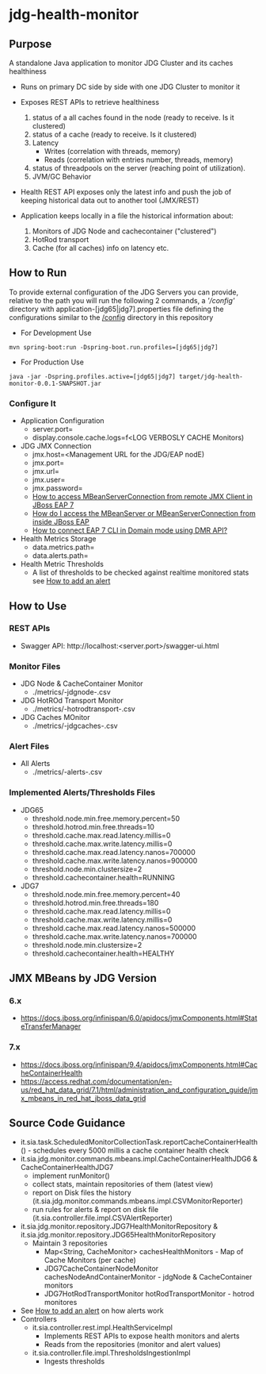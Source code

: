 # jdg-health-monitor

## Purpose

A standalone Java application to monitor JDG Cluster and its caches healthiness

- Runs on primary DC side by side with one JDG Cluster to monitor it
- Exposes REST APIs to retrieve healthiness 
  1. status of a all caches found in the node (ready to receive. Is it clustered)
  2. status of a cache (ready to receive. Is it clustered)
  3. Latency
     - Writes (correlation with threads, memory)
     - Reads (correlation with entries number, threads, memory)
  4. status of threadpools on the server (reaching point of utilization). 
  5. JVM/GC Behavior
 
- Health REST API exposes only the latest info and push the job of keeping historical data out to another tool (JMX/REST)
- Application keeps locally in a file the historical information about:
  1. Monitors of JDG Node and cachecontainer ("clustered")
  2. HotRod transport
  3. Cache (for all caches) info on latency etc.


## How to Run

To provide external configuration of the JDG Servers you can provide, relative to the path you will run the following 2 commands, a _'/config'_ directory with application-[jdg65|jdg7].properties file defining the configurations similar to the [/config](/config) directory in this repository

- For Development Use
```
mvn spring-boot:run -Dspring-boot.run.profiles=[jdg65|jdg7]
```
- For Production Use
```
java -jar -Dspring.profiles.active=[jdg65|jdg7] target/jdg-health-monitor-0.0.1-SNAPSHOT.jar
```
### Configure It
- Application Configuration
	- server.port=<PORT TO EXPOSE THE REST APIS>
	- display.console.cache.logs=f<LOG VERBOSLY CACHE Monitors)
- JDG JMX Connection 
	- jmx.host=<Management URL for the JDG/EAP nodE)
	- jmx.port=<Management port>
	- jmx.url=<see link below>
	- jmx.user=<admin user>
	- jmx.password=<admin password>
	- [How to access MBeanServerConnection from remote JMX Client in JBoss EAP 7](https://access.redhat.com/solutions/2604501)
	- [How do I access the MBeanServer or MBeanServerConnection from inside JBoss EAP](https://access.redhat.com/solutions/3304291)
	- [How to connect EAP 7 CLI in Domain mode using DMR API?](https://access.redhat.com/solutions/3304291)
- Health Metrics Storage 
	- data.metrics.path=<Path to directory to saeve METRICS HIstorical Data>
	- data.alerts.path=<Path to directory to saeve ALERTS HIstorical Data>
- Health Metric Thresholds 
	- A list of thresholds to be checked against realtime monitored stats see [How to add an alert](HowToAddAlerts.md)


## How to Use

### REST APIs
- Swagger API: http://localhost:<server.port>/swagger-ui.html

### Monitor Files
- JDG Node & CacheContainer Monitor
    * ./metrics/<provile-prefix>-jdgnode-<timestamp>.csv
- JDG HotROd Transport Monitor
    * ./metrics/<provile-prefix>-hotrodtransport-<timestamp>.csv
- JDG Caches MOnitor
    * ./metrics/<provile-prefix>-jdgcaches-<timestamp>.csv
### Alert Files
- All Alerts
    * ./metrics/<provile-prefix>-alerts-<timestamp>.csv

### Implemented Alerts/Thresholds Files

- JDG65
	- threshold.node.min.free.memory.percent=50
	- threshold.hotrod.min.free.threads=10
	- threshold.cache.max.read.latency.millis=0
	- threshold.cache.max.write.latency.millis=0
	- threshold.cache.max.read.latency.nanos=700000
	- threshold.cache.max.write.latency.nanos=900000
	- threshold.node.min.clustersize=2
	- threshold.cachecontainer.health=RUNNING
- JDG7
	- threshold.node.min.free.memory.percent=40
	- threshold.hotrod.min.free.threads=180
	- threshold.cache.max.read.latency.millis=0
	- threshold.cache.max.write.latency.millis=0
	- threshold.cache.max.read.latency.nanos=500000
	- threshold.cache.max.write.latency.nanos=700000
	- threshold.node.min.clustersize=2
	- threshold.cachecontainer.health=HEALTHY


## JMX MBeans by JDG Version

### 6.x 
- https://docs.jboss.org/infinispan/6.0/apidocs/jmxComponents.html#StateTransferManager

### 7.x 
- https://docs.jboss.org/infinispan/9.4/apidocs/jmxComponents.html#CacheContainerHealth
- https://access.redhat.com/documentation/en-us/red_hat_data_grid/7.1/html/administration_and_configuration_guide/jmx_mbeans_in_red_hat_jboss_data_grid


## Source Code Guidance
* it.sia.task.ScheduledMonitorCollectionTask.reportCacheContainerHealth() - schedules every 5000 millis a cache container health check
* it.sia.jdg.monitor.commands.mbeans.impl.CacheContainerHealthJDG6 & CacheContainerHealthJDG7
	- implement runMonitor()
	- collect stats, maintain repositories of them (latest view)
	- report on Disk files the history (it.sia.jdg.monitor.commands.mbeans.impl.CSVMonitorReporter)
	- run rules for alerts & report on disk file (it.sia.controller.file.impl.CSVAlertReporter)
* it.sia.jdg.monitor.repository.JDG7HealthMonitorRepository & it.sia.jdg.monitor.repository.JDG65HealthMonitorRepository
	- Maintain 3 repositories
		- Map<String, CacheMonitor> cachesHealthMonitors              - Map of Cache Monitors (per cache)
		- JDG7CacheContainerNodeMonitor cachesNodeAndContainerMonitor - jdgNode & CacheContainer monitors
		- JDG7HotRodTransportMonitor hotRodTransportMonitor           - hotrod monitores
* See [How to add an alert](HowToAddAlerts.md) on how alerts work
* Controllers
	- it.sia.controller.rest.impl.HealthServiceImpl
		- Implements REST APIs to expose health monitors and alerts
		- Reads from the repositories (monitor and alert values)
	- it.sia.controller.file.impl.ThresholdsIngestionImpl
		- Ingests thresholds




